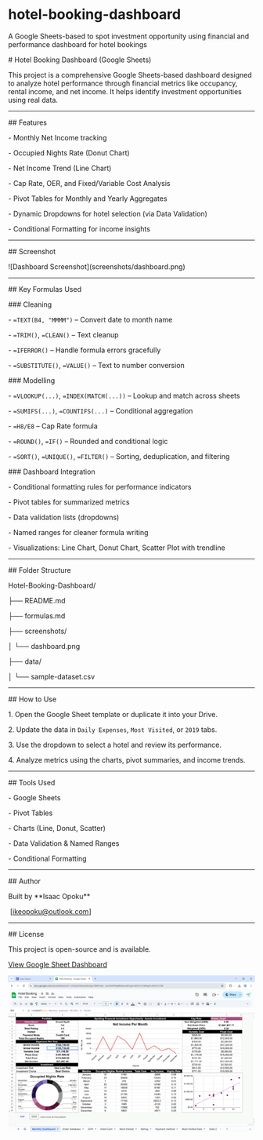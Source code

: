# hotel-booking-dashboard

A Google Sheets-based to spot investment opportunity using financial and performance dashboard for hotel bookings





\# Hotel Booking Dashboard (Google Sheets)



This project is a comprehensive Google Sheets-based dashboard designed to analyze hotel performance through financial metrics like occupancy, rental income, and net income. It helps identify investment opportunities using real data.



---



\## Features



\- Monthly Net Income tracking

\- Occupied Nights Rate (Donut Chart)

\- Net Income Trend (Line Chart)

\- Cap Rate, OER, and Fixed/Variable Cost Analysis

\- Pivot Tables for Monthly and Yearly Aggregates

\- Dynamic Dropdowns for hotel selection (via Data Validation)

\- Conditional Formatting for income insights



---



\## Screenshot



!\[Dashboard Screenshot](screenshots/dashboard.png)



---



\## Key Formulas Used



\### Cleaning

\- `=TEXT(B4, "MMMM")` – Convert date to month name

\- `=TRIM()`, `=CLEAN()` – Text cleanup

\- `=IFERROR()` – Handle formula errors gracefully

\- `=SUBSTITUTE()`, `=VALUE()` – Text to number conversion



\### Modelling

\- `=VLOOKUP(...)`, `=INDEX(MATCH(...))` – Lookup and match across sheets

\- `=SUMIFS(...)`, `=COUNTIFS(...)` – Conditional aggregation

\- `=H8/E8` – Cap Rate formula

\- `=ROUND()`, `=IF()` – Rounded and conditional logic

\- `=SORT()`, `=UNIQUE()`, `=FILTER()` – Sorting, deduplication, and filtering



\### Dashboard Integration

\- Conditional formatting rules for performance indicators

\- Pivot tables for summarized metrics

\- Data validation lists (dropdowns)

\- Named ranges for cleaner formula writing

\- Visualizations: Line Chart, Donut Chart, Scatter Plot with trendline



---



\## Folder Structure

Hotel-Booking-Dashboard/

├── README.md

├── formulas.md

├── screenshots/

│ └── dashboard.png

├── data/

│ └── sample-dataset.csv







---



\## How to Use



1\. Open the Google Sheet template or duplicate it into your Drive.

2\. Update the data in `Daily Expenses`, `Most Visited`, or `2019` tabs.

3\. Use the dropdown to select a hotel and review its performance.

4\. Analyze metrics using the charts, pivot summaries, and income trends.



---



\## Tools Used



\- Google Sheets

\- Pivot Tables

\- Charts (Line, Donut, Scatter)

\- Data Validation \& Named Ranges

\- Conditional Formatting



---



\## Author



Built by \*\*Isaac Opoku\*\*  

&nbsp;\[ikeopoku@outlook.com]



---



\## License



This project is open-source and is available.


[View Google Sheet Dashboard](https://docs.google.com/spreadsheets/d/1-USQuDvDaXuaHynlgn16RfLHeO_-armJhNY9qb8Ikdc/edit?usp=sharing)


![Dashboard Screenshot](screenshots/dashboard.png)




